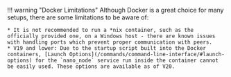 !!! warning "Docker Limitations"
	Although Docker is a great choice for many setups, there are some limitations to be aware of:

	* It is not recommended to run a *nix container, such as the officially provided one, on a Windows host - there are known issues with handling ports which prevent proper communication with peers.
	* V19 and lower: Due to the startup script built into the Docker containers, [Launch Options](/commands/command-line-interface/#launch-options) for the `nano_node` service run inside the container cannot be easily used. These options are available as of V20.